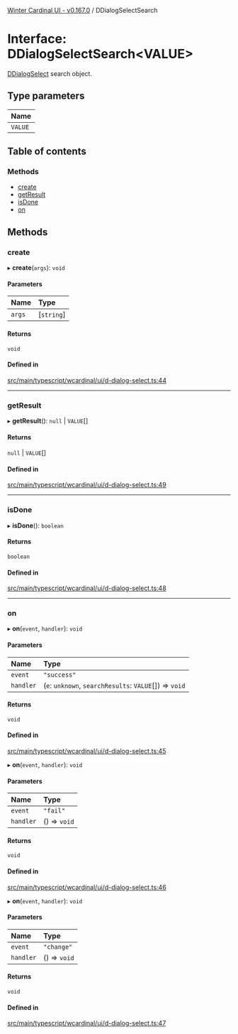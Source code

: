 [Winter Cardinal UI - v0.167.0](../index.md) / DDialogSelectSearch

# Interface: DDialogSelectSearch<VALUE\>

[DDialogSelect](../classes/DDialogSelect.md) search object.

## Type parameters

| Name |
| :------ |
| `VALUE` |

## Table of contents

### Methods

- [create](DDialogSelectSearch.md#create)
- [getResult](DDialogSelectSearch.md#getresult)
- [isDone](DDialogSelectSearch.md#isdone)
- [on](DDialogSelectSearch.md#on)

## Methods

### create

▸ **create**(`args`): `void`

#### Parameters

| Name | Type |
| :------ | :------ |
| `args` | [`string`] |

#### Returns

`void`

#### Defined in

[src/main/typescript/wcardinal/ui/d-dialog-select.ts:44](https://github.com/winter-cardinal/winter-cardinal-ui/blob/v0.167.0/src/main/typescript/wcardinal/ui/d-dialog-select.ts#L44)

___

### getResult

▸ **getResult**(): ``null`` \| `VALUE`[]

#### Returns

``null`` \| `VALUE`[]

#### Defined in

[src/main/typescript/wcardinal/ui/d-dialog-select.ts:49](https://github.com/winter-cardinal/winter-cardinal-ui/blob/v0.167.0/src/main/typescript/wcardinal/ui/d-dialog-select.ts#L49)

___

### isDone

▸ **isDone**(): `boolean`

#### Returns

`boolean`

#### Defined in

[src/main/typescript/wcardinal/ui/d-dialog-select.ts:48](https://github.com/winter-cardinal/winter-cardinal-ui/blob/v0.167.0/src/main/typescript/wcardinal/ui/d-dialog-select.ts#L48)

___

### on

▸ **on**(`event`, `handler`): `void`

#### Parameters

| Name | Type |
| :------ | :------ |
| `event` | ``"success"`` |
| `handler` | (`e`: `unknown`, `searchResults`: `VALUE`[]) => `void` |

#### Returns

`void`

#### Defined in

[src/main/typescript/wcardinal/ui/d-dialog-select.ts:45](https://github.com/winter-cardinal/winter-cardinal-ui/blob/v0.167.0/src/main/typescript/wcardinal/ui/d-dialog-select.ts#L45)

▸ **on**(`event`, `handler`): `void`

#### Parameters

| Name | Type |
| :------ | :------ |
| `event` | ``"fail"`` |
| `handler` | () => `void` |

#### Returns

`void`

#### Defined in

[src/main/typescript/wcardinal/ui/d-dialog-select.ts:46](https://github.com/winter-cardinal/winter-cardinal-ui/blob/v0.167.0/src/main/typescript/wcardinal/ui/d-dialog-select.ts#L46)

▸ **on**(`event`, `handler`): `void`

#### Parameters

| Name | Type |
| :------ | :------ |
| `event` | ``"change"`` |
| `handler` | () => `void` |

#### Returns

`void`

#### Defined in

[src/main/typescript/wcardinal/ui/d-dialog-select.ts:47](https://github.com/winter-cardinal/winter-cardinal-ui/blob/v0.167.0/src/main/typescript/wcardinal/ui/d-dialog-select.ts#L47)
